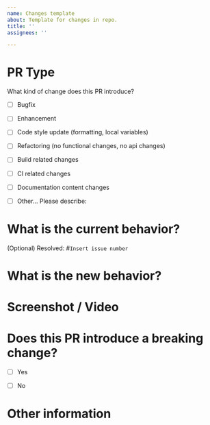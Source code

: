 ```yaml
---
name: Changes template
about: Template for changes in repo.
title: ''
assignees: ''

---
```


# PR Type
What kind of change does this PR introduce?

<!-- Please check the one that applies to this PR using "x". -->

- [ ] Bugfix
- [ ] Enhancement
- [ ] Code style update (formatting, local variables)
- [ ] Refactoring (no functional changes, no api changes)
- [ ] Build related changes
- [ ] CI related changes
- [ ] Documentation content changes
- [ ] Other... Please describe:


# What is the current behavior?
<!-- Please describe the current behavior that you are modifying, or link to a relevant issue. -->

(Optional) Resolved: #`Insert issue number`

# What is the new behavior?

# Screenshot / Video

# Does this PR introduce a breaking change?

- [ ] Yes
- [ ] No


<!-- If this PR contains a breaking change, please describe the impact and migration path for existing applications below. -->


# Other information